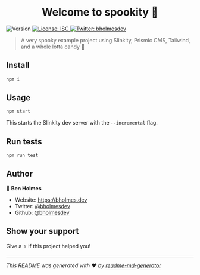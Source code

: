 <h1 align="center">Welcome to spookity 👋</h1>
<p>
  <img alt="Version" src="https://img.shields.io/badge/version-1.0.0-blue.svg?cacheSeconds=2592000" />
  <a href="#" target="_blank">
    <img alt="License: ISC" src="https://img.shields.io/badge/License-ISC-yellow.svg" />
  </a>
  <a href="https://twitter.com/bholmesdev" target="_blank">
    <img alt="Twitter: bholmesdev" src="https://img.shields.io/twitter/follow/bholmesdev.svg?style=social" />
  </a>
</p>

> A very spooky example project using Slinkity, Prismic CMS, Tailwind, and a whole lotta candy 🍬

## Install

```sh
npm i
```

## Usage

```sh
npm start
```

This starts the Slinkity dev server with the `--incremental` flag.

## Run tests

```sh
npm run test
```

## Author

👤 **Ben Holmes**

* Website: https://bholmes.dev
* Twitter: [@bholmesdev](https://twitter.com/bholmesdev)
* Github: [@bholmesdev](https://github.com/bholmesdev)

## Show your support

Give a ⭐️ if this project helped you!

***
_This README was generated with ❤️ by [readme-md-generator](https://github.com/kefranabg/readme-md-generator)_